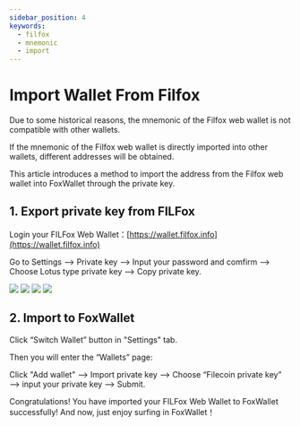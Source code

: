 ```yaml
---
sidebar_position: 4
keywords:
  - filfox
  - mnemonic
  - import
---
```


# Import Wallet From Filfox
Due to some historical reasons, the mnemonic of the Filfox web wallet is not compatible with other wallets. 

If the mnemonic of the Filfox web wallet is directly imported into other wallets, different addresses will be obtained.

This article introduces a method to import the address from the Filfox web wallet into FoxWallet through the private key.

## 1. Export private key from FILFox

Login your FILFox Web Wallet：[https://wallet.filfox.info](https://wallet.filfox.info)

Go to Settings —> Private key —> Input your password and comfirm —> Choose Lotus type private key —> Copy private key.

![](/img/docs/filfox-export-0.webp)
![](/img/docs/filfox-export-1.webp)
![](/img/docs/filfox-export-2.webp)
![](/img/docs/filfox-export-3.webp)

## 2. Import to FoxWallet

Click “Switch Wallet” button in "Settings" tab.

Then you will enter the “Wallets” page:

Click "Add wallet" —> Import private key —> Choose “Filecoin private key” —> input your private key —> Submit.

Congratulations! You have imported your FILFox Web Wallet to FoxWallet successfully! And now, just enjoy surfing in FoxWallet！

